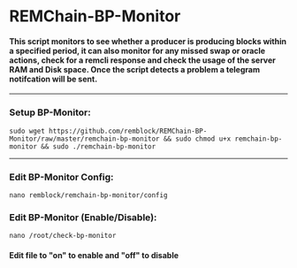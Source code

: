 # REMChain-BP-Monitor

#### This script monitors to see whether a producer is producing blocks within a specified period, it can also monitor for any missed swap or oracle actions, check for a remcli response and check the usage of the server RAM and Disk space. Once the script detects a problem a telegram notifcation will be sent.
 
***

### Setup BP-Monitor:

```
sudo wget https://github.com/remblock/REMChain-BP-Monitor/raw/master/remchain-bp-monitor && sudo chmod u+x remchain-bp-monitor && sudo ./remchain-bp-monitor
```

***

### Edit BP-Monitor Config:

```
nano remblock/remchain-bp-monitor/config
```

### Edit BP-Monitor (Enable/Disable):

```
nano /root/check-bp-monitor
```

#### Edit file to "on" to enable and "off" to disable
